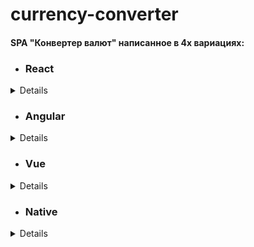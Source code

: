 # currency-converter

#### SPA "Конвертер валют" написанное в 4х вариациях:

- ### React

<details>
 Исходный код в ветке [react:](https://github.com/loki87by/currency-converter/tree/react/) 
 
 Деплой [тут:](https://loki87by.github.io/currency-converter/) 
</details>

- ### Angular

<details>
 Исходный код в ветке [angular:](https://github.com/loki87by/currency-converter/tree/angular/) 

 Деплой [тут:](currency-converter-ang.netlify.app/) 
</details>

- ### Vue

<details>
 Исходный код в ветке [vue:](https://github.com/loki87by/currency-converter/tree/vue/) 
 
 Деплой [тут:](currency-converter-vue.netlify.app/) 
</details>

- ### Native
<details>
 Исходный код в ветке [vanilla:](https://github.com/loki87by/currency-converter/tree/vanilla/) 

 Деплой [тут:](currency-converter-vanilla.netlify.app/) 
</details>
